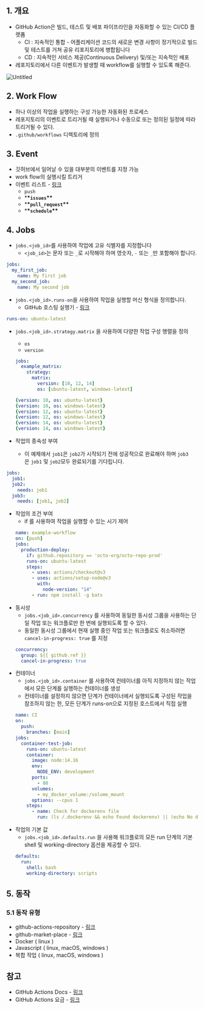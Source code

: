 ## 1. 개요

- GitHub Action은 빌드, 테스트 및 배포 파이프라인을 자동화할 수 있는 CI/CD 플랫폼
  - CI : 지속적인 통합 - 어플리케이션 코드의 새로운 변경 사항이 정기적으로 빌드 및 테스트를 거쳐 공유 리포지토리에 병합됩니다
  - CD : 지속적인 서비스 제공(Continuous Delivery) 및/또는 지속적인 배포
- 레포지토리에서 다른 이벤트가 발생할 때 workflow를 실행할 수 있도록 해준다.

![Untitled](https://s3.us-west-2.amazonaws.com/secure.notion-static.com/4af78527-1a24-4933-9fef-50d065fb0995/Untitled.png?X-Amz-Algorithm=AWS4-HMAC-SHA256&X-Amz-Content-Sha256=UNSIGNED-PAYLOAD&X-Amz-Credential=AKIAT73L2G45EIPT3X45%2F20230202%2Fus-west-2%2Fs3%2Faws4_request&X-Amz-Date=20230202T073327Z&X-Amz-Expires=86400&X-Amz-Signature=322380eb3a3bc4c744ecf0b340bede03512cce8b97798c262d559952275d6177&X-Amz-SignedHeaders=host&response-content-disposition=filename%3D%22Untitled.png%22&x-id=GetObject)

## 2. Work Flow

- 하나 이상의 작업을 실행하는 구성 가능한 자동화된 프로세스
- 레포지토리의 이벤트로 트리거될 때 실행되거나 수동으로 또는 정의된 일정에 따라 트리거될 수 있다.
- `.github/workflows` 디렉토리에 정의

## 3. Event

- 깃허브에서 일어날 수 있을 대부분의 이벤트를 지정 가능
- work flow의 실행시킬 트리거
- 이벤트 리스트 - [링크](https://docs.github.com/ko/actions/using-workflows/events-that-trigger-workflows)
  - `push`
  - \***\*`issues`\*\***
  - \***\*`pull_request`\*\***
  - \***\*`schedule`\*\***

## 4. Jobs

- `jobs.<job_id>`를 사용하여 작업에 고유 식별자를 지정합니다
  - `<job_id>`는 문자 또는 `_`로 시작해야 하며 영숫자, `-` 또는 `_`만 포함해야 합니다.

```yaml
jobs:
  my_first_job:
    name: My first job
  my_second_job:
    name: My second job
```

- `jobs.<job_id>.runs-on`을 사용하여 작업을 실행할 머신 형식을 정의합니다.
  - GitHub 호스팅 실행기 - [링크](https://docs.github.com/ko/actions/using-jobs/choosing-the-runner-for-a-job#github-%ED%98%B8%EC%8A%A4%ED%8C%85-%EC%8B%A4%ED%96%89%EA%B8%B0-%EC%84%A0%ED%83%9D)

```yaml
runs-on: ubuntu-latest
```

- `jobs.<job_id>.strategy.matrix` 을 사용하여 다양한 작업 구성 행렬을 정의

  - `os`
  - `version`

  ```yaml
  jobs:
    example_matrix:
      strategy:
        matrix:
          version: [10, 12, 14]
          os: [ubuntu-latest, windows-latest]

  {version: 10, os: ubuntu-latest}
  {version: 10, os: windows-latest}
  {version: 12, os: ubuntu-latest}
  {version: 12, os: windows-latest}
  {version: 14, os: ubuntu-latest}
  {version: 14, os: windows-latest}
  ```

- 작업의 종속성 부여
  - 이 예제에서 `job1`은 `job2`가 시작되기 전에 성공적으로 완료해야 하며 `job3`은 `job1`
    및 `job2`모두 완료되기를 기다립니다.

```yaml
jobs:
  job1:
  job2:
    needs: job1
  job3:
    needs: [job1, job2]
```

- 작업의 조건 부여
  - if 를 사용하여 작업을 실행할 수 있는 시기 제어
  ```yaml
  name: example-workflow
  on: [push]
  jobs:
    production-deploy:
      if: github.repository == 'octo-org/octo-repo-prod'
      runs-on: ubuntu-latest
      steps:
        - uses: actions/checkout@v3
        - uses: actions/setup-node@v3
          with:
            node-version: "14"
        - run: npm install -g bats
  ```
- 동시성
  - `jobs.<job_id>.concurrency` 를 사용하여 동일한 동시성 그룹을 사용하는 단일 작업 또는 워크플로만 한 번에 실행되도록 할 수 있다.
  - 동일한 동시성 그룹에서 현재 실행 중인 작업 또는 워크플로도 취소하려면 `cancel-in-progress: true` 를 지정
  ```yaml
  concurrency:
    group: ${{ github.ref }}
    cancel-in-progress: true
  ```
- 컨테이너
  - `jobs.<job_id>.container` 를 사용하여 컨테이너를 아직 지정하지 않는 작업에서 모든 단계를 실행하는 컨테이너를 생성
  - 컨테이너를 설정하지 않으면 단계가 컨테이너에서 실행되도록 구성된 작업을 참조하지 않는 한, 모든 단계가 runs-on으로 지정된 호스트에서 직접 실행
  ```yaml
  name: CI
  on:
    push:
      branches: [main]
  jobs:
    container-test-job:
      runs-on: ubuntu-latest
      container:
        image: node:14.16
        env:
          NODE_ENV: development
        ports:
          - 80
        volumes:
          - my_docker_volume:/volume_mount
        options: --cpus 1
      steps:
        - name: Check for dockerenv file
          run: (ls /.dockerenv && echo Found dockerenv) || (echo No dockerenv)
  ```
- 작업의 기본 값
  - `jobs.<job_id>.defaults.run` 을 사용해 워크플로의 모든 run 단계의 기본 shell 및 working-directory 옵션을 제공할 수 있다.
  ```yaml
  defaults:
    run:
      shell: bash
      working-directory: scripts
  ```

## 5. 동작

### 5.1 동작 유형

- github-actions-repository - [링크](https://github.com/actions/)
- github-market-place - [링크](https://github.com/marketplace?type=actions)
- Docker ( linux )
- Javascript ( linux, macOS, windows )
- 복합 작업 ( linux, macOS, windows )

## 참고

- GitHub Actions Docs - [링크](https://docs.github.com/ko/actions)
- GitHub Actions 요금 - [링크](https://docs.github.com/ko/billing/managing-billing-for-github-actions/about-billing-for-github-actions)
